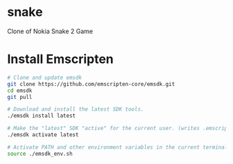 # snake
Clone of Nokia Snake 2 Game

# Install Emscripten

```bash
# Clone and update emsdk
git clone https://github.com/emscripten-core/emsdk.git
cd emsdk
git pull

# Download and install the latest SDK tools.
./emsdk install latest

# Make the "latest" SDK "active" for the current user. (writes .emscripten file)
./emsdk activate latest

# Activate PATH and other environment variables in the current terminal
source ./emsdk_env.sh
```
